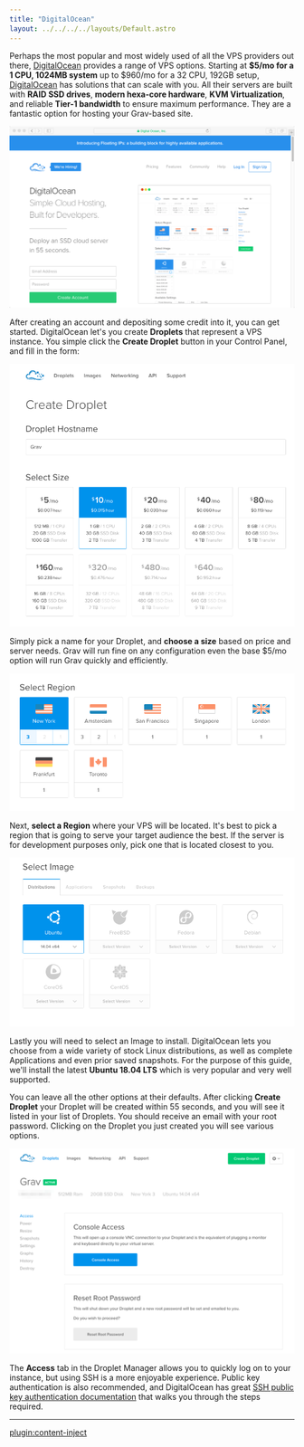 ```yaml
---
title: "DigitalOcean"
layout: ../../../../layouts/Default.astro
---
```


Perhaps the most popular and most widely used of all the VPS providers out there, [DigitalOcean](https://www.digitalocean.com/) provides a range of VPS options.  Starting at **$5/mo for a 1 CPU, 1024MB system** up to $960/mo for a 32 CPU, 192GB setup, [DigitalOcean](https://www.digitalocean.com/) has solutions that can scale with you.  All their servers are built with **RAID SSD drives**, **modern hexa-core hardware**, **KVM Virtualization**, and reliable **Tier-1 bandwidth** to ensure maximum performance.  They are a fantastic option for hosting your Grav-based site.

![](digitalocean.png)

After creating an account and depositing some credit into it, you can get started.  DigitalOcean let's you create **Droplets** that represent a VPS instance.  You simple click the **Create Droplet** button in your Control Panel, and fill in the form:

![](step-1.png)

Simply pick a name for your Droplet, and **choose a size** based on price and server needs.  Grav will run fine on any configuration even the base $5/mo option will run Grav quickly and efficiently.

![](step-2.png)

Next, **select a Region** where your VPS will be located.  It's best to pick a region that is going to serve your target audience the best.  If the server is for development purposes only, pick one that is located closest to you.

![](step-3.png)

Lastly you will need to select an Image to install.  DigitalOcean lets you choose from a wide variety of stock Linux distributions, as well as complete Applications and even prior saved snapshots.  For the purpose of this guide, we'll install the latest **Ubuntu 18.04 LTS** which is very popular and very well supported.

You can leave all the other options at their defaults.  After clicking **Create Droplet** your Droplet will be created within 55 seconds, and you will see it listed in your list of Droplets.  You should receive an email with your root password. Clicking on the Droplet you just created you will see various options.

![](droplet.png)

The **Access** tab in the Droplet Manager allows you to quickly log on to your instance, but using SSH is a more enjoyable experience. Public key authentication is also recommended, and DigitalOcean has great [SSH public key authentication documentation](https://www.digitalocean.com/community/tutorials/how-to-use-ssh-keys-with-digitalocean-droplets) that walks you through the steps required.

---

[plugin:content-inject](../05.ubuntu-18.04/)

